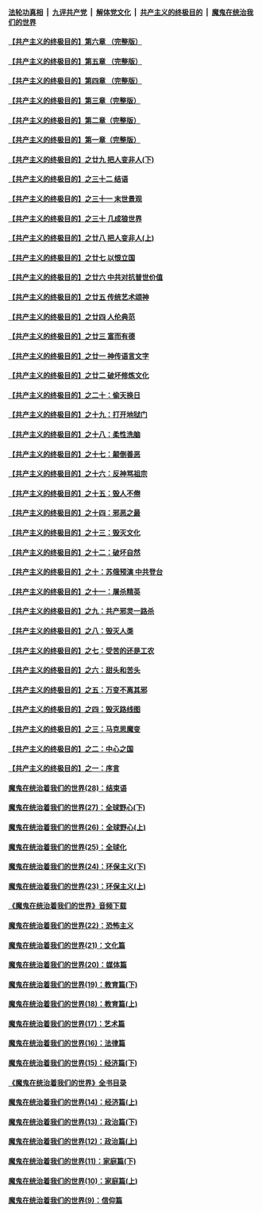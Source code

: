 ####  [法轮功真相](../../../../basic/blob/master/README.md?t=07040302) &nbsp;|&nbsp; [九评共产党](../../../../9ping.md/blob/master/README.md?t=07040302) &nbsp;|&nbsp; [解体党文化](../../../../jtdwh.md/blob/master/README.md?t=07040302)  &nbsp;|&nbsp; [共产主义的终极目的](../../../../gczydzjmd.md/blob/master/README.md?t=07040302) &nbsp;|&nbsp; [魔鬼在统治我们的世界](../../../../mgztzwmdsj.md/blob/master/README.md?t=07040302) 

#### [【共产主义的终极目的】第六章 （完整版）](../pages/nsc422/n11428913.md?t=07040302) 

#### [【共产主义的终极目的】第五章 （完整版）](../pages/nsc422/n11428912.md?t=07040302) 

#### [【共产主义的终极目的】第四章 （完整版）](../pages/nsc422/n11428907.md?t=07040302) 

#### [【共产主义的终极目的】第三章（完整版）](../pages/nsc422/n11428848.md?t=07040302) 

#### [【共产主义的终极目的】第二章（完整版）](../pages/nsc422/n11428831.md?t=07040302) 

#### [【共产主义的终极目的】第一章（完整版）](../pages/nsc422/n11417651.md?t=07040302) 

#### [【共产主义的终极目的】之廿九 把人变非人(下)](../pages/nsc422/n11344140.md?t=07040302) 

#### [【共产主义的终极目的】之三十二 结语](../pages/nsc422/n11360535.md?t=07040302) 

#### [【共产主义的终极目的】之三十一 末世景观](../pages/nsc422/n11351129.md?t=07040302) 

#### [【共产主义的终极目的】之三十 几成狼世界](../pages/nsc422/n11348280.md?t=07040302) 

#### [【共产主义的终极目的】之廿八 把人变非人(上)](../pages/nsc422/n11340492.md?t=07040302) 

#### [【共产主义的终极目的】之廿七 以恨立国](../pages/nsc422/n11336944.md?t=07040302) 

#### [【共产主义的终极目的】之廿六 中共对抗普世价值](../pages/nsc422/n11324785.md?t=07040302) 

#### [【共产主义的终极目的】之廿五 传统艺术颂神](../pages/nsc422/n11296396.md?t=07040302) 

#### [【共产主义的终极目的】之廿四 人伦典范](../pages/nsc422/n11296397.md?t=07040302) 

#### [【共产主义的终极目的】之廿三 富而有德](../pages/nsc422/n11283598.md?t=07040302) 

#### [【共产主义的终极目的】之廿一 神传语言文字](../pages/nsc422/n11263265.md?t=07040302) 

#### [【共产主义的终极目的】之廿二 破坏修炼文化](../pages/nsc422/n11245728.md?t=07040302) 

#### [【共产主义的终极目的】之二十：偷天换日](../pages/nsc422/n11238846.md?t=07040302) 

#### [【共产主义的终极目的】之十九：打开地狱门](../pages/nsc422/n11206376.md?t=07040302) 

#### [【共产主义的终极目的】之十八：柔性洗脑](../pages/nsc422/n11199994.md?t=07040302) 

#### [【共产主义的终极目的】之十七：颠倒善恶](../pages/nsc422/n11179782.md?t=07040302) 

#### [【共产主义的终极目的】之十六：反神骂祖宗](../pages/nsc422/n11166798.md?t=07040302) 

#### [【共产主义的终极目的】之十五：毁人不倦](../pages/nsc422/n11166792.md?t=07040302) 

#### [【共产主义的终极目的】之十四：邪恶之最](../pages/nsc422/n11150249.md?t=07040302) 

#### [【共产主义的终极目的】之十三：毁灭文化](../pages/nsc422/n11135227.md?t=07040302) 

#### [【共产主义的终极目的】之十二：破坏自然](../pages/nsc422/n11135214.md?t=07040302) 

#### [【共产主义的终极目的】之十：苏俄预演 中共登台](../pages/nsc422/n11118424.md?t=07040302) 

#### [【共产主义的终极目的】之十一：屠杀精英](../pages/nsc422/n11118442.md?t=07040302) 

#### [【共产主义的终极目的】之九：共产邪灵一路杀](../pages/nsc422/n11114139.md?t=07040302) 

#### [【共产主义的终极目的】之八：毁灭人类](../pages/nsc422/n11108503.md?t=07040302) 

#### [【共产主义的终极目的】之七：受苦的还是工农](../pages/nsc422/n11101809.md?t=07040302) 

#### [【共产主义的终极目的】之六：甜头和苦头](../pages/nsc422/n11096971.md?t=07040302) 

#### [【共产主义的终极目的】之五：万变不离其邪](../pages/nsc422/n11091285.md?t=07040302) 

#### [【共产主义的终极目的】之四：毁灭路线图](../pages/nsc422/n11086284.md?t=07040302) 

#### [【共产主义的终极目的】之三：马克思魔变](../pages/nsc422/n11061941.md?t=07040302) 

#### [【共产主义的终极目的】之二：中心之国](../pages/nsc422/n11047728.md?t=07040302) 

#### [【共产主义的终极目的】之一：序言](../pages/nsc422/n11086077.md?t=07040302) 

#### [魔鬼在统治着我们的世界(28)：结束语](../pages/nsc422/n10936246.md?t=07040302) 

#### [魔鬼在统治着我们的世界(27)：全球野心(下)](../pages/nsc422/n10928319.md?t=07040302) 

#### [魔鬼在统治着我们的世界(26)：全球野心(上)](../pages/nsc422/n10900318.md?t=07040302) 

#### [魔鬼在统治着我们的世界(25)：全球化](../pages/nsc422/n10788205.md?t=07040302) 

#### [魔鬼在统治着我们的世界(24)：环保主义(下)](../pages/nsc422/n10695307.md?t=07040302) 

#### [魔鬼在统治着我们的世界(23)：环保主义(上)](../pages/nsc422/n10688613.md?t=07040302) 

#### [《魔鬼在统治着我们的世界》音频下载](../pages/nsc422/n10635553.md?t=07040302) 

#### [魔鬼在统治着我们的世界(22)：恐怖主义](../pages/nsc422/n10614727.md?t=07040302) 

#### [魔鬼在统治着我们的世界(21)：文化篇](../pages/nsc422/n10597706.md?t=07040302) 

#### [魔鬼在统治着我们的世界(20)：媒体篇](../pages/nsc422/n10586579.md?t=07040302) 

#### [魔鬼在统治着我们的世界(19)：教育篇(下)](../pages/nsc422/n10564808.md?t=07040302) 

#### [魔鬼在统治着我们的世界(18)：教育篇(上)](../pages/nsc422/n10526970.md?t=07040302) 

#### [魔鬼在统治着我们的世界(17)：艺术篇](../pages/nsc422/n10499093.md?t=07040302) 

#### [魔鬼在统治着我们的世界(16)：法律篇](../pages/nsc422/n10485969.md?t=07040302) 

#### [魔鬼在统治着我们的世界(15)：经济篇(下)](../pages/nsc422/n10469975.md?t=07040302) 

#### [《魔鬼在统治着我们的世界》全书目录](../pages/nsc422/n10464261.md?t=07040302) 

#### [魔鬼在统治着我们的世界(14)：经济篇(上)](../pages/nsc422/n10457370.md?t=07040302) 

#### [魔鬼在统治着我们的世界(13)：政治篇(下)](../pages/nsc422/n10448270.md?t=07040302) 

#### [魔鬼在统治着我们的世界(12)：政治篇(上)](../pages/nsc422/n10444576.md?t=07040302) 

#### [魔鬼在统治着我们的世界(11)：家庭篇(下)](../pages/nsc422/n10440961.md?t=07040302) 

#### [魔鬼在统治着我们的世界(10)：家庭篇(上)](../pages/nsc422/n10435448.md?t=07040302) 

#### [魔鬼在统治着我们的世界(9)：信仰篇](../pages/nsc422/n10432159.md?t=07040302) 

